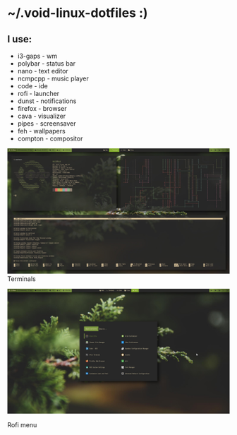 # ~/.void-linux-dotfiles :)

## I use:
* i3-gaps - wm
* polybar - status bar
* nano - text editor
* ncmpcpp - music player
* code - ide
* rofi - launcher
* dunst - notifications
* firefox - browser
* cava - visualizer
* pipes - screensaver
* feh - wallpapers
* compton - compositor

![screenshot](https://github.com/monocolus/dotfiles/blob/main/screen.png?raw=true)
Terminals

![screenshot](https://github.com/monocolus/dotfiles/blob/main/screen2.png?raw=true)

Rofi menu
